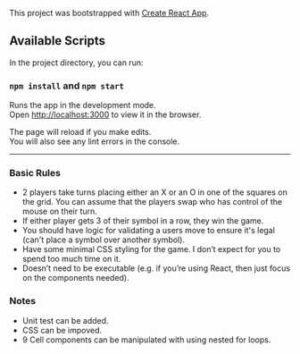 This project was bootstrapped with [Create React App](https://github.com/facebook/create-react-app).

## Available Scripts

In the project directory, you can run:

### `npm install` and `npm start`

Runs the app in the development mode.<br />
Open [http://localhost:3000](http://localhost:3000) to view it in the browser.

The page will reload if you make edits.<br />
You will also see any lint errors in the console.

***

### Basic Rules

- 2 players take turns placing either an X or an O in one of the squares on the grid. You can assume that the players swap who has control of the mouse on their turn.
- If either player gets 3 of their symbol in a row, they win the game.
- You should have logic for validating a users move to ensure it's legal (can't place a symbol over another symbol).
- Have some minimal CSS styling for the game. I don’t expect for you to spend too much time on it.
- Doesn’t need to be executable (e.g. if you’re using React, then just focus on the components needed).

### Notes

- Unit test can be added.
- CSS can be impoved.
- 9 Cell components can be manipulated with using nested for loops.
